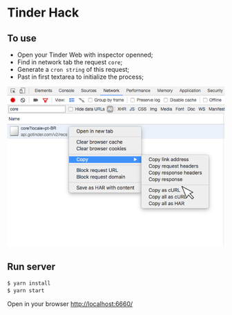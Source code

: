 # Tinder Hack

## To use

- Open your Tinder Web with inspector openned;
- Find in network tab the request `core`;
- Generate a `cron string` of this request;
- Past in first textarea to initialize the process;

![example](https://raw.githubusercontent.com/welingtonsampaio/tinder-hack/master/assets/images/example.png)


## Run server

```bash
$ yarn install
$ yarn start
```

Open in your browser [http://localhost:6660/](http://localhost:6660/)
